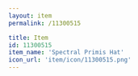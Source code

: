 ```yaml
---
layout: item
permalink: /11300515

title: Item
id: 11300515
item_name: 'Spectral Primis Hat'
icon_url: 'item/icon/11300515.png'
---
```

